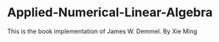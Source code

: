 # Applied-Numerical-Linear-Algebra

This is the book implementation of James W. Demmel.
By Xie Ming
